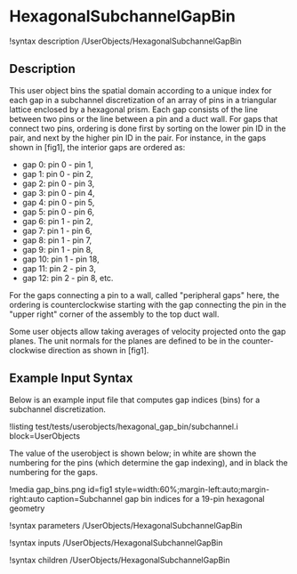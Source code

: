 # HexagonalSubchannelGapBin

!syntax description /UserObjects/HexagonalSubchannelGapBin

## Description

This user object bins the spatial domain according to a unique index
for each gap in a subchannel discretization of an array of pins in
a triangular lattice enclosed by a hexagonal prism. Each gap consists
of the line between two pins or the line between a pin and a duct wall.
For gaps that connect two pins, ordering is done first by sorting on the lower
pin ID in the pair, and next by the higher pin ID in the pair. For instance,
in the gaps shown in [fig1], the interior gaps are ordered as:

- gap 0: pin 0 - pin 1,
- gap 1: pin 0 - pin 2,
- gap 2: pin 0 - pin 3,
- gap 3: pin 0 - pin 4,
- gap 4: pin 0 - pin 5,
- gap 5: pin 0 - pin 6,
- gap 6: pin 1 - pin 2,
- gap 7: pin 1 - pin 6,
- gap 8: pin 1 - pin 7,
- gap 9: pin 1 - pin 8,
- gap 10: pin 1 - pin 18,
- gap 11: pin 2 - pin 3,
- gap 12: pin 2 - pin 8, etc.

For the gaps connecting a pin to a wall, called "peripheral gaps" here, the
ordering is counterclockwise starting with the gap connecting the pin
in the "upper right" corner of the assembly to the top duct wall.

Some user objects allow taking averages of velocity projected onto
the gap planes. The unit normals for the planes are defined to be in the
counter-clockwise direction as shown in [fig1].

## Example Input Syntax

Below is an example input file that computes gap indices (bins)
for a subchannel discretization.

!listing test/tests/userobjects/hexagonal_gap_bin/subchannel.i
  block=UserObjects

The value of the userobject is shown below; in white are shown the numbering
for the pins (which determine the gap indexing), and in black the numbering for
the gaps.

!media gap_bins.png
  id=fig1
  style=width:60%;margin-left:auto;margin-right:auto
  caption=Subchannel gap bin indices for a 19-pin hexagonal geometry

!syntax parameters /UserObjects/HexagonalSubchannelGapBin

!syntax inputs /UserObjects/HexagonalSubchannelGapBin

!syntax children /UserObjects/HexagonalSubchannelGapBin

